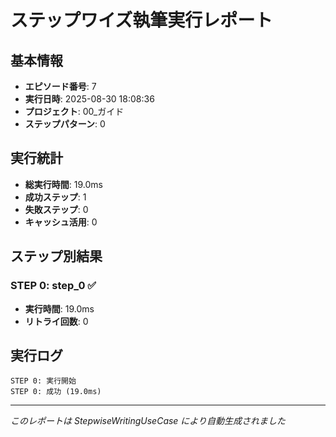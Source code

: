 # ステップワイズ執筆実行レポート

## 基本情報
- **エピソード番号**: 7
- **実行日時**: 2025-08-30 18:08:36
- **プロジェクト**: 00_ガイド
- **ステップパターン**: 0

## 実行統計
- **総実行時間**: 19.0ms
- **成功ステップ**: 1
- **失敗ステップ**: 0
- **キャッシュ活用**: 0

## ステップ別結果

### STEP 0: step_0 ✅

- **実行時間**: 19.0ms
- **リトライ回数**: 0

## 実行ログ

```
STEP 0: 実行開始
STEP 0: 成功 (19.0ms)
```

---
*このレポートは StepwiseWritingUseCase により自動生成されました*
